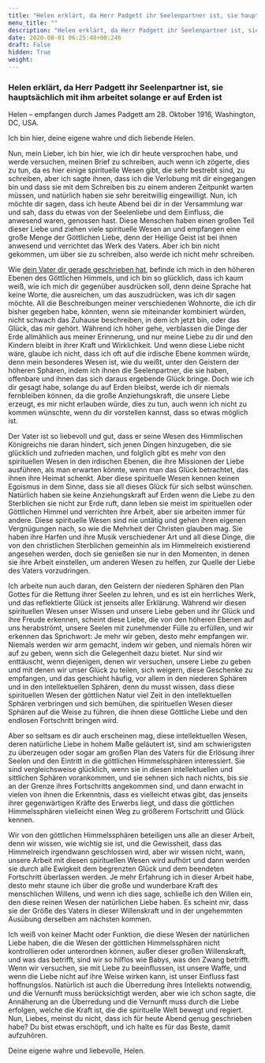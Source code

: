 ```yaml
---
title: "Helen erklärt, da Herr Padgett ihr Seelenpartner ist, sie hauptsächlich mit ihm arbeitet solange er auf Erden ist"
menu_title: ""
description: "Helen erklärt, da Herr Padgett ihr Seelenpartner ist, sie hauptsächlich mit ihm arbeitet solange er auf Erden ist"
date: 2020-08-01 06:25:48+00:246
draft: False
hidden: True
weight:
---
```

### Helen erklärt, da Herr Padgett ihr Seelenpartner ist, sie hauptsächlich mit ihm arbeitet solange er auf Erden ist

Helen – empfangen durch James Padgett am 28. Oktober 1916, Washington, DC, USA.

Ich bin hier, deine eigene wahre und dich liebende Helen.

Nun, mein Lieber, ich bin hier, wie ich dir heute versprochen habe, und werde versuchen, meinen Brief zu schreiben, auch wenn ich zögerte, dies zu tun, da es hier einige spirituelle Wesen gibt, die sehr bestrebt sind, zu schreiben, aber ich sagte ihnen, dass ich die Verlobung mit dir eingegangen bin und dass sie mit dem Schreiben bis zu einem anderen Zeitpunkt warten müssen, und natürlich haben sie sehr bereitwillig eingewilligt. Nun, ich möchte dir sagen, dass ich heute Abend bei dir in der Versammlung war und sah, dass du etwas von der Seelenliebe und dem Einfluss, die anwesend waren, genossen hast. Diese Menschen haben einen großen Teil dieser Liebe und ziehen viele spirituelle Wesen an und empfangen eine große Menge der Göttlichen Liebe, denn der Heilige Geist ist bei ihnen anwesend und verrichtet das Werk des Vaters. Aber ich bin nicht gekommen, um über sie zu schreiben, also werde ich nicht mehr schreiben.

Wie [dein Vater dir gerade geschrieben hat](/padgett-botschaften/padgett-botschaften-in-reihenfolge-des-datums/padgett-botschaften-1916/herr-padgetts-vater-erzaehlt-von-seinem-weg-zur-ersten-himmelssphaere-jep-john-h-padgett-28-oktober-1916/), befinde ich mich in den höheren Ebenen des Göttlichen Himmels, und ich bin so glücklich, dass ich kaum weiß, wie ich mich dir gegenüber ausdrücken soll, denn deine Sprache hat keine Worte, die ausreichen, um das auszudrücken, was ich dir sagen möchte. All die Beschreibungen meiner verschiedenen Wohnorte, die ich dir bisher gegeben habe, könnten, wenn sie miteinander kombiniert würden, nicht schwach das Zuhause beschreiben, in dem ich jetzt bin, oder das Glück, das mir gehört. Während ich höher gehe, verblassen die Dinge der Erde allmählich aus meiner Erinnerung, und nur meine Liebe zu dir und den Kindern bleibt in ihrer Kraft und Wirklichkeit. Und wenn diese Liebe nicht wäre, glaube ich nicht, dass ich oft auf die irdische Ebene kommen würde, denn mein besonderes Wesen ist, wie du weißt, unter den Geistern der höheren Sphären, indem ich ihnen die Seelenpartner, die sie haben, offenbare und ihnen das sich daraus ergebende Glück bringe. Doch wie ich dir gesagt habe, solange du auf Erden bleibst, werde ich dir niemals fernbleiben können, da die große Anziehungskraft, die unsere Liebe erzeugt, es mir nicht erlauben würde, dies zu tun, auch wenn ich nicht zu kommen wünschte, wenn du dir vorstellen kannst, dass so etwas möglich ist.

Der Vater ist so liebevoll und gut, dass er seine Wesen des Himmlischen Königreichs nie daran hindert, sich jenen Dingen hinzugeben, die sie glücklich und zufrieden machen, und folglich gibt es mehr von den spirituellen Wesen in den irdischen Ebenen, die ihre Missionen der Liebe ausführen, als man erwarten könnte, wenn man das Glück betrachtet, das ihnen ihre Heimat schenkt. Aber diese spirituelle Wesen kennen keinen Egoismus in dem Sinne, dass sie all dieses Glück für sich selbst wünschen. Natürlich haben sie keine Anziehungskraft auf Erden wenn die Liebe zu den Sterblichen sie nicht zur Erde ruft, dann leben sie meist im spirituellen oder Göttlichen Himmel und verrichten ihre Arbeit, aber sie arbeiten immer für andere. Diese spirituelle Wesen sind nie untätig und gehen ihren eigenen Vergnügungen nach, so wie die Mehrheit der Christen glauben mag. Sie haben ihre Harfen und ihre Musik verschiedener Art und all diese Dinge, die von den christlichen Sterblichen gemeinhin als im Himmelreich existierend angesehen werden, doch sie genießen sie nur in den Momenten, in denen sie ihre Arbeit einstellen, um anderen Wesen zu helfen, zur Quelle der Liebe des Vaters vorzudringen.

Ich arbeite nun auch daran, den Geistern der niederen Sphären den Plan Gottes für die Rettung ihrer Seelen zu lehren, und es ist ein herrliches Werk, und das reflektierte Glück ist jenseits aller Erklärung. Während wir diesen spirituellen Wesen unser Wissen und unsere Liebe geben und ihr Glück und ihre Freude erkennen, scheint diese Liebe, die von den höheren Ebenen auf uns herabströmt, unsere Seelen mit zunehmender Fülle zu erfüllen, und wir erkennen das Sprichwort: Je mehr wir geben, desto mehr empfangen wir. Niemals werden wir arm gemacht, indem wir geben, und niemals hören wir auf zu geben, wenn sich die Gelegenheit dazu bietet. Nur sind wir enttäuscht, wenn diejenigen, denen wir versuchen, unsere Liebe zu geben und mit denen wir unser Glück zu teilen, sich weigern, diese Geschenke zu empfangen, und das geschieht häufig, vor allem in den niederen Sphären und in den intellektuellen Sphären, denn du musst wissen, dass diese spirituellen Wesen der göttlichen Natur viel Zeit in den intellektuellen Sphären verbringen und sich bemühen, die spirituellen Wesen dieser Sphären auf die Weise zu führen, die ihnen diese Göttliche Liebe und den endlosen Fortschritt bringen wird.

Aber so seltsam es dir auch erscheinen mag, diese intellektuellen Wesen, deren natürliche Liebe in hohem Maße geläutert ist, sind am schwierigsten zu überzeugen oder sogar am großen Plan des Vaters für die Erlösung ihrer Seelen und den Eintritt in die göttlichen Himmelssphären interessiert. Sie sind vergleichsweise glücklich, wenn sie in diesen intellektuellen und sittlichen Sphären vorankommen, und sie sehnen sich nach nichts, bis sie an der Grenze ihres Fortschritts angekommen sind, und dann erwacht in vielen von ihnen die Erkenntnis, dass es vielleicht etwas gibt, das jenseits ihrer gegenwärtigen Kräfte des Erwerbs liegt, und dass die göttlichen Himmelssphären vielleicht einen Weg zu größerem Fortschritt und Glück kennen.

Wir von den göttlichen Himmelssphären beteiligen uns alle an dieser Arbeit, denn wir wissen, wie wichtig sie ist, und die Gewissheit, dass das Himmelreich irgendwann geschlossen wird, aber wir wissen nicht, wann, unsere Arbeit mit diesen spirituellen Wesen wird aufhört und dann werden sie durch alle Ewigkeit dem begrenzten Glück und dem beendeten Fortschritt überlassen werden. Je mehr Erfahrung ich in dieser Arbeit habe, desto mehr staune ich über die große und wunderbare Kraft des menschlichen Willens, und wenn ich dies sage, schließe ich den Willen ein, den diese reinen Wesen der natürlichen Liebe haben. Es scheint mir, dass sie der Größe des Vaters in dieser Willenskraft und in der ungehemmten Ausübung derselben am nächsten kommen.

Ich weiß von keiner Macht oder Funktion, die diese Wesen der natürlichen Liebe haben, die die Wesen der göttlichen Himmelssphären nicht kontrollieren oder unterordnen können, außer dieser großen Willenskraft, und was das betrifft, sind wir so hilflos wie Babys, was den Zwang betrifft. Wenn wir versuchen, sie mit Liebe zu beeinflussen, ist unsere Waffe, und wenn die Liebe nicht auf ihre Weise wirken kann, ist unser Einfluss fast hoffnungslos. Natürlich ist auch die Überredung ihres Intellekts notwendig, und die Vernunft muss berücksichtigt werden, aber wie ich schon sagte, die Annäherung an die Überredung und die Vernunft muss durch die Liebe erfolgen, welche die Kraft ist, die die spirituelle Welt bewegt und regiert. Nun, Liebes, meinst du nicht, dass ich für heute Abend genug geschrieben habe? Du bist etwas erschöpft, und ich halte es für das Beste, damit aufzuhören.

Deine eigene wahre und liebevolle, Helen.

